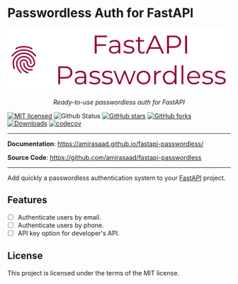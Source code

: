 # Passwordless Auth for FastAPI
<p align="center">
  <img src="https://raw.githubusercontent.com/amirasaad/fastapi-passwordless/main/logo.png?sanitize=true" alt="FastAPI Passwordless">
</p>

<p align="center">
    <em>Ready-to-use passwordless auth for FastAPI </em>
</p>

[![MIT licensed](https://img.shields.io/badge/License-MIT-yellow.svg)](https://raw.githubusercontent.com/amirasaad/fastapi-passwordless/main/LICENSE)
![Github Status](https://github.com/amirasaad/fastapi-passwordless/workflows/.github/workflows/python-publish.yml/badge.svg)
[![GitHub stars](https://img.shields.io/github/stars/amirasaad/fastapi-passwordless.svg)](https://github.com/amirasaad/fastapi-passwordless/stargazers)
[![GitHub forks](https://img.shields.io/github/forks/amirasaad/fastapi-passwordless.svg)](https://github.com/amirasaad/fastapi-passwordless/network)
[![Downloads](https://pepy.tech/badge/fastapi_passwordless)](https://pepy.tech/project/fastapi_passwordless)
[![codecov](https://codecov.io/gh/amirasaad/fastapi-passwordless/branch/main/graph/badge.svg?token=9OVS4DCUID)](https://codecov.io/gh/amirasaad/fastapi-passwordless)

---

**Documentation**: <a href="https://amirasaad.github.io/fastapi-passwordless/" target="_blank">https://amirasaad.github.io/fastapi-passwordless/</a>

**Source Code**: <a href="https://github.com/amirasaad/fastapi-passwordless" target="_blank">https://github.com/amirasaad/fastapi-passwordless</a>

---

Add quickly a passwordless authentication system to your [FastAPI](https://fastapi.tiangolo.com/) project.

## Features
* [ ] Authenticate users by email.
* [ ] Authenticate users by phone.
* [ ] API key option for developer's API.

## License

This project is licensed under the terms of the MIT license.